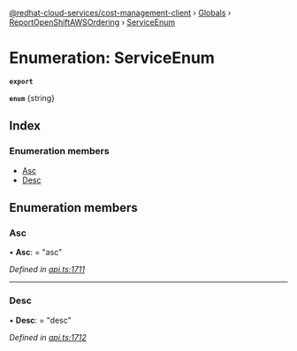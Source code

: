 [@redhat-cloud-services/cost-management-client](../README.md) › [Globals](../globals.md) › [ReportOpenShiftAWSOrdering](../modules/reportopenshiftawsordering.md) › [ServiceEnum](reportopenshiftawsordering.serviceenum.md)

# Enumeration: ServiceEnum

**`export`** 

**`enum`** {string}

## Index

### Enumeration members

* [Asc](reportopenshiftawsordering.serviceenum.md#asc)
* [Desc](reportopenshiftawsordering.serviceenum.md#desc)

## Enumeration members

###  Asc

• **Asc**: = "asc"

*Defined in [api.ts:1711](https://github.com/RedHatInsights/javascript-clients/blob/master/packages/cost-management/api.ts#L1711)*

___

###  Desc

• **Desc**: = "desc"

*Defined in [api.ts:1712](https://github.com/RedHatInsights/javascript-clients/blob/master/packages/cost-management/api.ts#L1712)*

